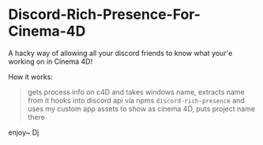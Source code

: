 # Discord-Rich-Presence-For-Cinema-4D
A hacky way of allowing all your discord friends to know what your'e working on in Cinema 4D!

How it works:
>gets process info on c4D and takes windows name, extracts name from it
>hooks into discord api via npms `discord-rich-presence` and uses my custom app assets to show as cinema 4D, puts project name there

enjoy~
Dj